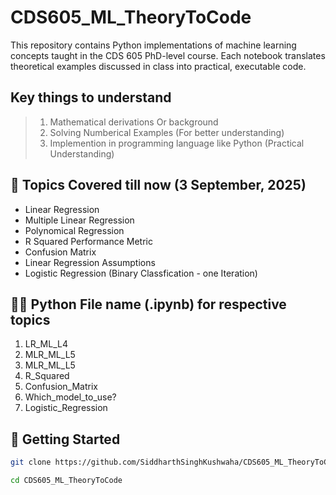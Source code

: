 # CDS605_ML_TheoryToCode
This repository contains Python implementations of machine learning concepts taught in the CDS 605 PhD-level course. Each notebook translates theoretical examples discussed in class into practical, executable code.

## Key things to understand
> 1. Mathematical derivations Or background
> 2. Solving Numberical Examples (For better understanding)
> 3. Implemention in programming language like Python (Practical Understanding)

## 📂 Topics Covered till now (3 September, 2025)
- Linear Regression
- Multiple Linear Regression
- Polynomical Regression
- R Squared Performance Metric
- Confusion Matrix
- Linear Regression Assumptions
- Logistic Regression (Binary Classfication - one Iteration)

## 🧑‍💻 Python File name (.ipynb) for respective topics
1. LR_ML_L4
2. MLR_ML_L5
3. MLR_ML_L5
4. R_Squared
5. Confusion_Matrix
6. Which_model_to_use?
7. Logistic_Regression

## 🚀 Getting Started
```bash
git clone https://github.com/SiddharthSinghKushwaha/CDS605_ML_TheoryToCode.git

cd CDS605_ML_TheoryToCode
```
